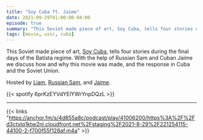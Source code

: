 ```yaml
---
title: "Soy Cuba ft. Jaime"
date: 2021-09-29T01:00:00-04:00
episode: true
summary: "This Soviet made piece of art, Soy Cuba, tells four stories during the final days of the Batista regime."
tags: [movie, ussr, cuba]
---
```


This Soviet made piece of art, [Soy Cuba](https://letterboxd.com/film/i-am-cuba/), tells four stories during the final days of the Batista regime. With the help of Russian Sam and Cuban Jaime we discuss how and why this movie was made, and the response in Cuba and the Soviet Union.

Hosted by [Liam](https://twitter.com/LegoRacers2), [Russian Sam](https://twitter.com/reelCheburashka), and [Jaime](https://twitter.com/BangkokRuckus/).

{{< spotify 6prKzEYVdYElYWrYnpDQzL >}}

---

{{< links "https://anchor.fm/s/4d855a8c/podcast/play/41006200/https%3A%2F%2Fd3ctxlq1ktw2nl.cloudfront.net%2Fstaging%2F2021-8-29%2F221254115-44100-2-f700f55f128af.m4a" >}}
